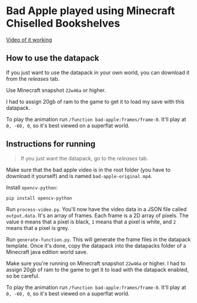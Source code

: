 # Bad Apple played using Minecraft Chiselled Bookshelves

[Video of it working](https://youtu.be/zHtmiLYGzsk)

## How to use the datapack

If you just want to use the datapack in your own world, you can download it from the _releases_ tab.

Use Minecraft snapshot `22w46a` or higher.

I had to assign 20gb of ram to the game to get it to load my save with this datapack.

To play the animation run `/function bad-apple:frames/frame-0`. It'll play at `0, -60, 0`, so it's best viewed on a superflat world.

## Instructions for running

> If you just want the datapack, go to the _releases_ tab.

Make sure that the bad apple video is in the root folder (you have to download it yourself) and is named `bad-apple-original.mp4`.

Install `opencv-python`:

```
pip install opencv-python
```

Run `process-video.py`.
You'll now have the video data in a JSON file called `output.data`. It's an array of frames. Each frame is a 2D array of pixels. The value `0` means that a pixel is black, `1` means that a pixel is white, and `2` means that a pixel is grey.

Run `generate-function.py`.
This will generate the frame files in the datapack template. Once it's done, copy the datapack into the datapacks folder of a Minecraft java edition world save.

Make sure you're running on Minecraft snapshot `22w46a` or higher.
I had to assign 20gb of ram to the game to get it to load with the datapack enabled, so be careful.

To play the animation run `/function bad-apple:frames/frame-0`. It'll play at `0, -60, 0`, so it's best viewed on a superflat world.
